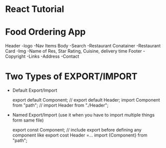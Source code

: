 # React Tutorial




# Food Ordering App

Header
  -logo
  -Nav Items
Body
  -Search
  -Restaurant Conatainer
     -Restaurant Card
      -Img
      -Name of Res, Star Rating, Cuisine, delivery time 
Footer
  -Copyright
  -Links
  -Address
  -Contact


# Two Types of EXPORT/IMPORT

- Default Export/Import

  export default Component;   // export default Header;
  import Component from "path"; // import Header from "./Header";

- Named Export/Import (use it when you have to import multiple things form same file)

  export const Component;   // include export before defining any component like export cost Header =...
  import {Component} from "path";